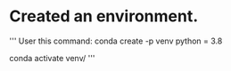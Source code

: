 # Created an environment.

''' 
User this command: conda create -p venv python = 3.8

conda activate venv/
'''
